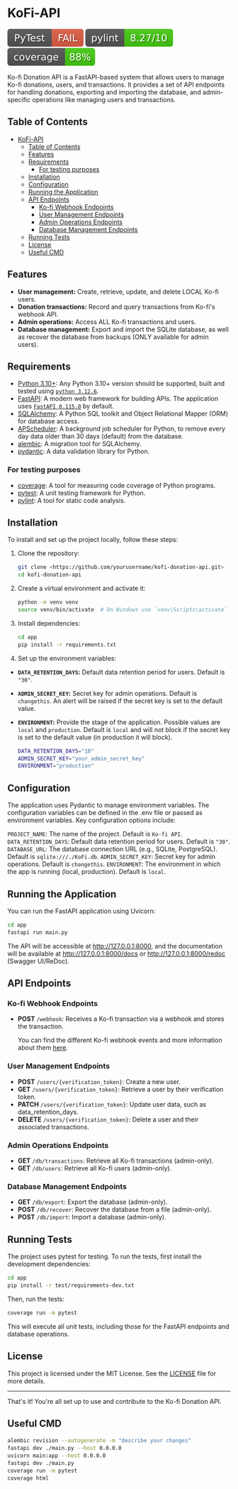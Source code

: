 # KoFi-API

[![Pytest](./img/pytest_badge.svg)](./reports/pytest.json)
[![Pylint Score](./img/pylint_badge.svg)](./reports/pylint.json)
[![Coverage](./img/coverage_badge.svg)](./reports/coverage.json)

Ko-fi Donation API is a FastAPI-based system that allows users to manage Ko-fi donations, users, and transactions. It provides a set of API endpoints for handling donations, exporting and importing the database, and admin-specific operations like managing users and transactions.

## Table of Contents

- [KoFi-API](#kofi-api)
  - [Table of Contents](#table-of-contents)
  - [Features](#features)
  - [Requirements](#requirements)
    - [For testing purposes](#for-testing-purposes)
  - [Installation](#installation)
  - [Configuration](#configuration)
  - [Running the Application](#running-the-application)
  - [API Endpoints](#api-endpoints)
    - [Ko-fi Webhook Endpoints](#ko-fi-webhook-endpoints)
    - [User Management Endpoints](#user-management-endpoints)
    - [Admin Operations Endpoints](#admin-operations-endpoints)
    - [Database Management Endpoints](#database-management-endpoints)
  - [Running Tests](#running-tests)
  - [License](#license)
  - [Useful CMD](#useful-cmd)

## Features

- **User management:** Create, retrieve, update, and delete LOCAL Ko-fi users.
- **Donation transactions:** Record and query transactions from Ko-fi's webhook API.
- **Admin operations:** Access ALL Ko-fi transactions and users.
- **Database management:** Export and import the SQLite database, as well as recover the database from backups (ONLY available for admin users).

## Requirements

- [Python 3.10+](https://www.python.org/downloads/): Any Python 3.10+ version should be supported, built and tested using [`python 3.12.6`](https://www.python.org/downloads/release/python-3126/).
- [FastAPI](https://fastapi.tiangolo.com/): A modern web framework for building APIs. The application uses [`FastAPI 0.115.0`](https://github.com/fastapi/fastapi/releases/tag/0.115.0) by default.
- [SQLAlchemy](https://www.sqlalchemy.org/): A Python SQL toolkit and Object Relational Mapper (ORM) for database access.
- [APScheduler](https://apscheduler.org/): A background job scheduler for Python, to remove every day data older than 30 days (default) from the database.
- [alembic](https://alembic.sqlalchemy.org/): A migration tool for SQLAlchemy.
- [pydantic](https://pydantic-docs.helpmanual.io/): A data validation library for Python.

### For testing purposes

- [coverage](https://coverage.readthedocs.io/en/coverage-5.5/): A tool for measuring code coverage of Python programs.
- [pytest](https://docs.pytest.org/en/6.2.x/): A unit testing framework for Python.
- [pylint](https://pylint.pycqa.org/): A tool for static code analysis.

## Installation

To install and set up the project locally, follow these steps:

1. Clone the repository:

    ```bash
    git clone <https://github.com/yourusername/kofi-donation-api.git>
    cd kofi-donation-api
    ```

2. Create a virtual environment and activate it:

    ```bash
    python -m venv venv
    source venv/bin/activate  # On Windows use `venv\Scripts\activate`
    ```

3. Install dependencies:

    ```bash
    cd app
    pip install -r requirements.txt
    ```

4. Set up the environment variables:

- **`DATA_RETENTION_DAYS`:** Default data retention period for users. Default is `"30"`.
- **`ADMIN_SECRET_KEY`:** Secret key for admin operations. Default is `changethis`. An alert will be raised if the secret key is set to the default value.
- **`ENVIRONMENT`:** Provide the stage of the application. Possible values are `local` and `production`. Default is `local` and will not block if the secret key is set to the default value (in production it will block).

    ```bash
    DATA_RETENTION_DAYS="10"
    ADMIN_SECRET_KEY="your_admin_secret_key"
    ENVIRONMENT="production"
    ```

## Configuration

The application uses Pydantic to manage environment variables. The configuration variables can be defined in the .env file or passed as environment variables. Key configuration options include:

`PROJECT_NAME`: The name of the project. Default is `Ko-fi API`.
`DATA_RETENTION_DAYS`: Default data retention period for users. Default is `"30"`.
`DATABASE_URL`: The database connection URL (e.g., SQLite, PostgreSQL). Default is `sqlite:///./KoFi.db`.
`ADMIN_SECRET_KEY`: Secret key for admin operations. Default is `changethis`.
`ENVIRONMENT`: The environment in which the app is running (local, production). Default is `local`.

## Running the Application

You can run the FastAPI application using Uvicorn:

```bash
cd app
fastapi run main.py
```

The API will be accessible at <http://127.0.0.1:8000>, and the documentation will be available at <http://127.0.0.1:8000/docs> or <http://127.0.0.1:8000/redoc> (Swagger UI/ReDoc).

## API Endpoints

### Ko-fi Webhook Endpoints

- **POST** `/webhook`: Receives a Ko-fi transaction via a webhook and stores the transaction.

    You can find the different Ko-fi webhook events and more information about them [here](https://help.ko-fi.com/hc/en-us/articles/360004162298-Does-Ko-fi-have-an-API-or-webhook).

### User Management Endpoints

- **POST** `/users/{verification_token}`: Create a new user.
- **GET** `/users/{verification_token}`: Retrieve a user by their verification token.
- **PATCH** `/users/{verification_token}`: Update user data, such as data_retention_days.
- **DELETE** `/users/{verification_token}`: Delete a user and their associated transactions.

### Admin Operations Endpoints

- **GET** `/db/transactions`: Retrieve all Ko-fi transactions (admin-only).
- **GET** `/db/users`: Retrieve all Ko-fi users (admin-only).

### Database Management Endpoints

- **GET** `/db/export`: Export the database (admin-only).
- **POST** `/db/recover`: Recover the database from a file (admin-only).
- **POST** `/db/import`: Import a database (admin-only).

## Running Tests

The project uses pytest for testing. To run the tests, first install the development dependencies:

```bash
cd app
pip install -r test/requirements-dev.txt
```

Then, run the tests:

```bash
coverage run -m pytest
```

This will execute all unit tests, including those for the FastAPI endpoints and database operations.

## License

This project is licensed under the MIT License. See the [LICENSE](LICENSE) file for more details.

---

That's it! You're all set up to use and contribute to the Ko-fi Donation API.

## Useful CMD

```bash
alembic revision --autogenerate -m "describe your changes"
fastapi dev ./main.py --host 0.0.0.0
uvicorn main:app --host 0.0.0.0
fastapi dev ./main.py
coverage run -m pytest
coverage html
```
